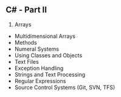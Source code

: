 
## C# - Part II

1. Arrays
* Multidimensional Arrays
* Methods
* Numeral Systems
* Using Classes and Objects
* Text Files
* Exception Handling
* Strings and Text Processing
* Regular Expressions
* Source Control Systems (Git, SVN, TFS)
